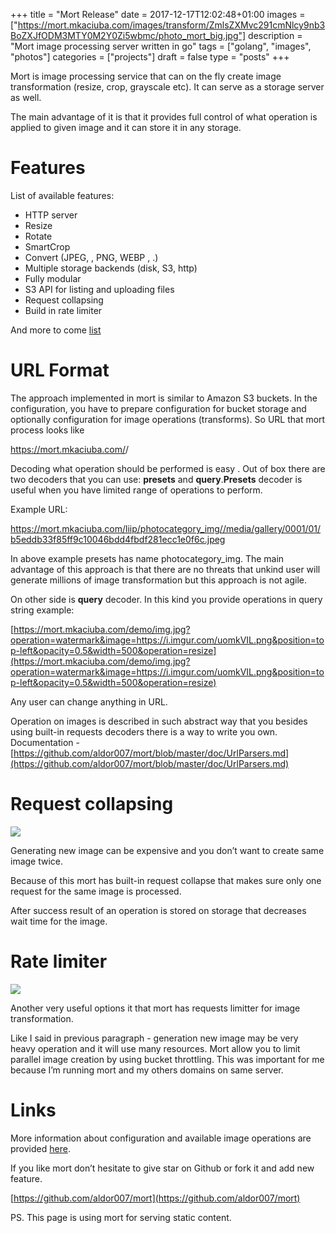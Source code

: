 +++
title = "Mort Release"
date = 2017-12-17T12:02:48+01:00
images = ["https://mort.mkaciuba.com/images/transform/ZmlsZXMvc291cmNlcy9nb3BoZXJfODM3MTY0M2Y0Zi5wbmc/photo_mort_big.jpg"]
description = "Mort image processing server written in go"
tags = ["golang", "images", "photos"]
categories = ["projects"]
draft = false
type = "posts"
+++


Mort is image processing service that can on the fly create image transformation (resize, crop, grayscale etc). It can serve as a storage server as well.

The main advantage of it is that it provides full control of what operation is applied to given image and it can store it in any storage.

# Features

List of available features:

*   HTTP server
*   Resize
*   Rotate
*   SmartCrop
*   Convert (JPEG, , PNG, WEBP , .)
*   Multiple storage backends (disk, S3, http)
*   Fully modular
*   S3 API for listing and uploading files
*   Request collapsing
*   Build in rate limiter

And more to come [list](https://github.com/aldor007/mort/issues?q=is%3Aopen+is%3Aissue+label%3Aenhancement)

# URL Format

The approach implemented in mort is similar to Amazon S3 buckets. In the configuration, you have to prepare configuration for bucket storage and optionally configuration for image operations (transforms). So URL that mort process looks like

https://mort.mkaciuba.com/<bucket>/<object>

Decoding what operation should be performed is easy . Out of box there are two decoders that you can use: **presets** and **query**.**Presets** decoder is useful when you have limited range of operations to perform.

Example URL:

https://mort.mkaciuba.com/liip/photocategory_img//media/gallery/0001/01/b5eddb33f85ff9c10046bdd4fbdf281ecc1e0f6c.jpeg

In above example presets has name photocategory_img. The main advantage of this approach is that there are no threats that unkind user will generate millions of image transformation but this approach is not agile.

On other side is **query** decoder. In this kind you provide operations in query string example:

[https://mort.mkaciuba.com/demo/img.jpg?operation=watermark&image=https://i.imgur.com/uomkVIL.png&position=top-left&opacity=0.5&width=500&operation=resize](https://mort.mkaciuba.com/demo/img.jpg?operation=watermark&image=https://i.imgur.com/uomkVIL.png&position=top-left&opacity=0.5&width=500&operation=resize)

Any user can change anything in URL.

Operation on images is described in such abstract way that you besides using built-in requests decoders there is a way to write you own. Documentation - [https://github.com/aldor007/mort/blob/master/doc/UrlParsers.md](https://github.com/aldor007/mort/blob/master/doc/UrlParsers.md)

# Request collapsing

![](https://mort.mkaciuba.com/media/blog/39386/79/thumb_eac1ee73-e307-11e7-922e-0242ac120002_blog_big1000.jpeg)

Generating new image can be expensive and you don’t want to create same image twice.

Because of this mort has built-in request collapse that makes sure only one request for the same image is processed.

After success result of an operation is stored on storage that decreases wait time for the image.

# Rate limiter

![](https://mort.mkaciuba.com/media/blog/9854/49/thumb_3abb3979-e308-11e7-922e-0242ac120002_blog_big1000.jpeg)

Another very useful options it that mort has requests limitter for image transformation.

Like I said in previous paragraph - generation new image may be very heavy operation and it will use many resources. Mort allow you to limit parallel image creation by using bucket throttling. This was important for me because I’m running mort and my others domains on same server.

# Links

More information about configuration and available image operations are provided [here](https://github.com/aldor007/mort/blob/master/doc/Image-Operations.md).

If you like mort don’t hesitate to give star on Github or fork it and add new feature.

[https://github.com/aldor007/mort](https://github.com/aldor007/mort)

PS. This page is using mort for serving static content. 
